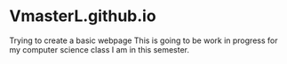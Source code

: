 # VmasterL.github.io
Trying to create a basic webpage
This is going to be work in progress for my computer science class I am in this semester.
